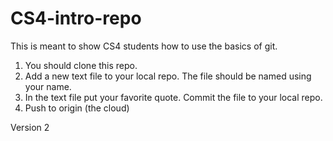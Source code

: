 # CS4-intro-repo

This is meant to show CS4 students how to use the basics of git.

1) You should clone this repo.
2) Add a new text file to your local repo. The file should be named using your name. 
3) In the text file put your favorite quote. Commit the file to your local repo.
4) Push to origin (the cloud)


Version 2